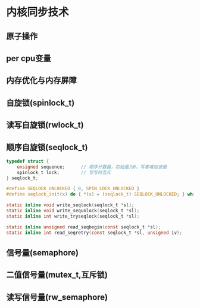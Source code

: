# 内核同步技术
## 原子操作
## per cpu变量
## 内存优化与内存屏障
## 自旋锁(spinlock_t)
## 读写自旋锁(rwlock_t)
## 顺序自旋锁(seqlock_t)
```c
typedef struct {
	unsigned sequence;		// 顺序计数器，初始值为0，写者增加该值
	spinlock_t lock;		// 写写时互斥
} seqlock_t;

#define SEQLOCK_UNLOCKED { 0, SPIN_LOCK_UNLOCKED }
#define seqlock_init(x)	do { *(x) = (seqlock_t) SEQLOCK_UNLOCKED; } while (0)

static inline void write_seqlock(seqlock_t *sl);
static inline void write_sequnlock(seqlock_t *sl);
static inline int write_tryseqlock(seqlock_t *sl);

static inline unsigned read_seqbegin(const seqlock_t *sl);
static inline int read_seqretry(const seqlock_t *sl, unsigned iv);
```
## 信号量(semaphore)
## 二值信号量(mutex_t,互斥锁)
## 读写信号量(rw_semaphore)
